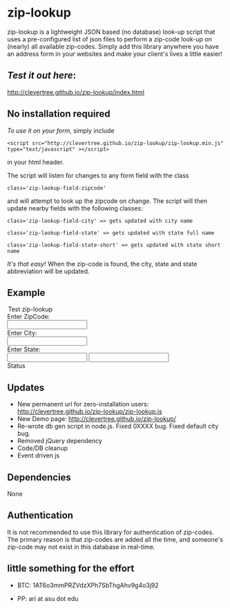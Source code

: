 # zip-lookup

zip-lookup is a lightweight JSON based (no database) look-up script that uses a pre-configured list of json files to perform a zip-code look-up on (nearly) all available zip-codes. Simply add this library anywhere you have an address form in your websites and make your client's lives a little easier!

*Test it out here*:
----------
http://clevertree.github.io/zip-lookup/index.html


No installation required
----------

*To use it on your form*, simply include 

`<script src="http://clevertree.github.io/zip-lookup/zip-lookup.min.js" type="text/javascript" ></script>`

in your html header.

The script will listen for changes to any form field with the class 

`class='zip-lookup-field-zipcode'`

and will attempt to look up the zipcode on change. 
The script will then update nearby fields with the following classes: 

`class='zip-lookup-field-city' => gets updated with city name`

`class='zip-lookup-field-state' => gets updated with state full name`

`class='zip-lookup-field-state-short' => gets updated with state short name`


*It's that easy*! When the zip-code is found, the city, state and state abbreviation will be updated. 

Example
----------

<!DOCTYPE html>
<html lang="en">
    <head>
        <title>Test zipLookup</title>
        <meta http-equiv="content-type" content="text/html; charset=iso-8859-1" />
        <script src="http://clevertree.github.io/zip-lookup/zip-lookup.js" type="text/javascript"></script>
    </head>
    <body>
        <form>
            <legend>Test zip-lookup</legend>
            <div>Enter ZipCode:</div>
            <input type='text' name='zipcode' class='zip-lookup-field-zipcode' />
            <div>Enter City:</div>
            <input type='text' name='city' class='zip-lookup-field-city' /> 
            <div>Enter State:</div>
            <input type='text' name='state' class='zip-lookup-field-state' />
            <input type='text' name='state-short' class='zip-lookup-field-state-short' /> 
            <div class="zip-lookup-message info">Status</div>
        </form>
    </body>
</html>


Updates
----------

 * New permanent url for zero-installation users: http://clevertree.github.io/zip-lookup/zip-lookup.js
 * New Demo page: http://clevertree.github.io/zip-lookup/
 * Re-wrote db gen script in node.js. Fixed 0XXXX bug. Fixed default city bug.
 * Removed jQuery dependency
 * Code/DB cleanup
 * Event driven js

Dependencies
----------

None

Authentication
----------

It is not recommended to use this library for authentication of zip-codes. The primary reason is that zip-codes are added all the time, and someone's zip-code may not exist in this database in real-time.


little something for the effort
----------

 * BTC: 1AT6o3mmPRZVdzXPh7SbThgAhv9g4o3j92

 * PP: ari at asu dot edu